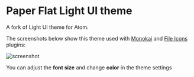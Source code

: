 # Paper Flat Light UI theme

A fork of Light UI theme for Atom.

The screenshots below show this theme used with [Monokai](https://atom.io/themes/monokai) and [File Icons](https://atom.io/packages/file-icons) plugins:

![screenshot](http://ks3352370.kimsufi.com/public/grey.png)

You can adjust the **font size** and change **color** in the theme settings
